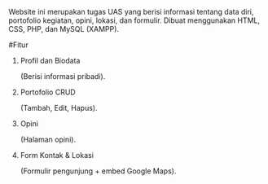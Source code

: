 Website ini merupakan tugas UAS yang berisi informasi tentang data diri, portofolio kegiatan, opini, lokasi, dan formulir.
Dibuat menggunakan HTML, CSS, PHP, dan MySQL (XAMPP).

#Fitur
1. Profil dan Biodata
   
   (Berisi informasi pribadi).

3. Portofolio CRUD
   
   (Tambah, Edit, Hapus).

5. Opini
   
   (Halaman opini).

7. Form Kontak & Lokasi
   
   (Formulir pengunjung + embed Google Maps).
